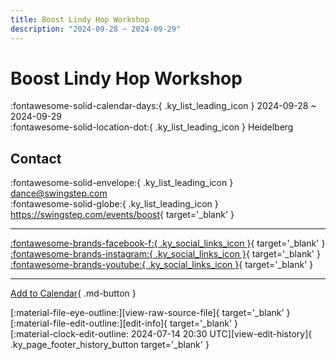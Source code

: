 ```yaml
---
title: Boost Lindy Hop Workshop
description: "2024-09-28 ~ 2024-09-29"
---
```


# Boost Lindy Hop Workshop 

:fontawesome-solid-calendar-days:{ .ky_list_leading_icon } 2024-09-28 ~ 2024-09-29  
:fontawesome-solid-location-dot:{ .ky_list_leading_icon } Heidelberg  

## Contact

:fontawesome-solid-envelope:{ .ky_list_leading_icon } <dance@swingstep.com>  
:fontawesome-solid-globe:{ .ky_list_leading_icon } <https://swingstep.com/events/boost>{ target='_blank' }  

---

 [:fontawesome-brands-facebook-f:{ .ky_social_links_icon }](https://www.facebook.com/SwingStepDance){ target='_blank' } [:fontawesome-brands-instagram:{ .ky_social_links_icon }](https://instagram.com/swingstepdance){ target='_blank' } [:fontawesome-brands-youtube:{ .ky_social_links_icon }](https://youtube.com/@SwingStepTV){ target='_blank' }

---

[Add to Calendar](https://swing.news/ics/en/2024/de/boost-lindy-hop-workshop-2024.ics){ .md-button }

<div class="ky_page_footer" markdown>
<div class="ky_page_footer_trailing" markdown="span">
[:material-file-eye-outline:][view-raw-source-file]{ target='_blank' }
[:material-file-edit-outline:][edit-info]{ target='_blank' }
</div>
<div class="ky_page_footer_leading" markdown="span">
[:material-clock-edit-outline: 2024-07-14 20:30 UTC][view-edit-history]{ .ky_page_footer_history_button target='_blank' }
</div>
</div>

[view-raw-source-file]: https://github.com/swingdance/events/blob/main/2024/de/boost-lindy-hop-workshop-2024.json "View Raw Source File"
[edit-info]: https://github.com/swingdance/events/issues/new?assignees=&labels=update+event&projects=&template=03-update_entity.yml&title=%5B2024%2Fde%5D%20Boost%20Lindy%20Hop%20Workshop&region=de&year=2024&id=boost-lindy-hop-workshop-2024&name=Boost%20Lindy%20Hop%20Workshop&org_id= "Edit Info"

[view-edit-history]: https://github.com/swingdance/events/commits/main/2024/de/boost-lindy-hop-workshop-2024.json "View Edit History"
